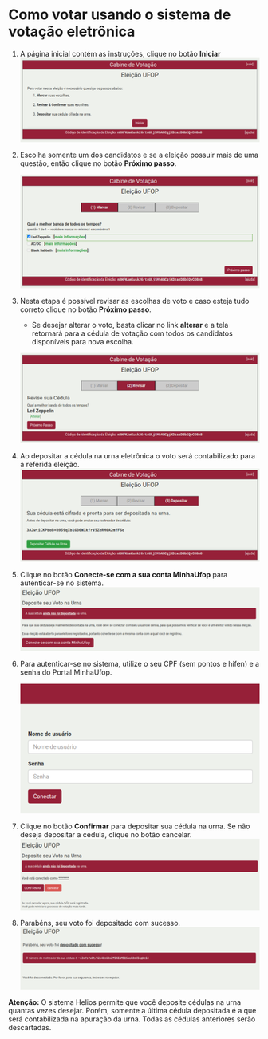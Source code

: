 # Como votar usando o sistema de votação eletrônica



1. A página inicial contém as instruções, clique no botão **Iniciar**
    ![Tela inicial](img/eleitor-02.png "Tela inicial com instruções")

2. Escolha somente um dos candidatos e se a eleição possuir mais de uma questão, então clique no botão **Próximo passo**.

    ![Escolha uma opção](img/eleitor-03.png "Escolha uma opção")

3. Nesta etapa é possível revisar as escolhas de voto e caso esteja tudo correto clique no botão **Próximo passo**.

    -   Se desejar alterar o voto, basta clicar no link **alterar** e a tela retornará para a cédula de votação com todos os candidatos disponíveis para nova escolha.

    ![Revisão das escolhas feitas](img/eleitor-05.png "Revisão das escolhas feitas")

4. Ao depositar a cédula na urna eletrônica o voto será contabilizado para a referida eleição.
    ![Cédula cifrada](img/eleitor-06.png "Cédula foi cifrada")

5. Clique no botão **Conecte-se com a sua conta MinhaUfop** para autenticar-se no sistema.
    ![Autenticação MinhaUfop](img/eleitor-09.png "Autenticação MinhaUfop")

6. Para autenticar-se no sistema, utilize o seu CPF \(sem pontos e hífen\) e a senha do Portal MinhaUfop.

    ![Autenticação](img/eleitor-01.png "Autenticação")

7. Clique no botão **Confirmar** para depositar sua cédula na urna. Se não deseja depositar a cédula, clique no botão cancelar.
    ![Última chance antes de depositar](img/eleitor-07.png "Última chance antes de depositar a cédula na urna")

8. Parabéns, seu voto foi depositado com sucesso.
    ![Voto depositado com sucesso](img/eleitor-08.png "Tela final - voto depositado com sucesso")

**Atenção:** O sistema Helios permite que você deposite cédulas na urna quantas vezes desejar. Porém, somente a última cédula depositada é a que será contabilizada na apuração da urna. Todas as cédulas anteriores serão descartadas.  